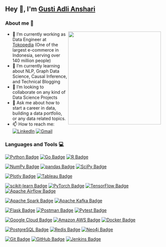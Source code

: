 ## Hey 👋, I'm [Gusti Adli Anshari]()

### About me :eyes:

<img align='right' src="https://media.giphy.com/media/M9gbBd9nbDrOTu1Mqx/giphy.gif" width="300">

- 🔭 I’m currently working as Data Engineer at [Tokopedia](https://www.tokopedia.com/about/) (One of the largest e-commerce in Indonesia, serving over 140 million people)
- 🌱 I’m currently learning about NLP, Graph Data Science, Causal Inference, and Technical Blogging
- 👯 I’m looking to collaborate on any kind of Data Science Projects
- 💬 Ask me about how to start a career in data, building a data portfolio, or any data related topics.
- 📫 How to reach me: [![LinkedIn](https://img.shields.io/badge/-linkedin-blue?style=flat-square&logo=linkedin&logoColor=white)](https://www.linkedin.com/gstdl) [![Gmail](https://img.shields.io/badge/-gmail-tomato?style=flat-square&logo=Gmail&logoColor=white)](mailto:gustiadli94@gmail.com) 

### Languages and Tools :computer:

[![Python Badge](https://img.shields.io/badge/Python-3776AB?logo=python&logoColor=fff&style=flat)](https://github.com/gstdl)
[![Go Badge](https://img.shields.io/badge/Go-00ADD8?logo=go&logoColor=fff&style=flat)](https://github.com/gstdl)
[![R Badge](https://img.shields.io/badge/R-276DC3?logo=r&logoColor=fff&style=flat)](https://github.com/gstdl)

[![NumPy Badge](https://img.shields.io/badge/NumPy-013243?logo=numpy&logoColor=fff&style=flat)](https://github.com/gstdl)
[![pandas Badge](https://img.shields.io/badge/pandas-150458?logo=pandas&logoColor=fff&style=flat)](https://github.com/gstdl)
[![SciPy Badge](https://img.shields.io/badge/SciPy-8CAAE6?logo=scipy&logoColor=fff&style=flat)](https://github.com/gstdl)

[![Plotly Badge](https://img.shields.io/badge/Plotly-3F4F75?logo=plotly&logoColor=fff&style=flat)](https://github.com/gstdl)
[![Tableau Badge](https://img.shields.io/badge/Tableau-E97627?logo=tableau&logoColor=fff&style=flat)](https://github.com/gstdl)

[![scikit-learn Badge](https://img.shields.io/badge/scikit--learn-F7931E?logo=scikitlearn&logoColor=fff&style=flat)](https://github.com/gstdl)
[![PyTorch Badge](https://img.shields.io/badge/PyTorch-EE4C2C?logo=pytorch&logoColor=fff&style=flat)](https://github.com/gstdl)
[![TensorFlow Badge](https://img.shields.io/badge/TensorFlow-FF6F00?logo=tensorflow&logoColor=fff&style=flat)](https://github.com/gstdl)
[![Apache Airflow Badge](https://img.shields.io/badge/Apache%20Airflow-017CEE?logo=apacheairflow&logoColor=fff&style=flat)](https://github.com/gstdl)

[![Apache Spark Badge](https://img.shields.io/badge/Apache%20Spark-E25A1C?logo=apachespark&logoColor=fff&style=flat)](https://github.com/gstdl)
[![Apache Kafka Badge](https://img.shields.io/badge/Apache%20Kafka-231F20?logo=apachekafka&logoColor=fff&style=flat)](https://github.com/gstdl)

[![Flask Badge](https://img.shields.io/badge/Flask-000?logo=flask&logoColor=fff&style=flat)](https://github.com/gstdl)
[![Postman Badge](https://img.shields.io/badge/Postman-FF6C37?logo=postman&logoColor=fff&style=flat)](https://github.com/gstdl)
[![Pytest Badge](https://img.shields.io/badge/Pytest-0A9EDC?logo=pytest&logoColor=fff&style=flat)](https://github.com/gstdl)

[![Google Cloud Badge](https://img.shields.io/badge/Google%20Cloud-4285F4?logo=googlecloud&logoColor=fff&style=flat)](https://github.com/gstdl)
[![Amazon AWS Badge](https://img.shields.io/badge/Amazon%20AWS-232F3E?logo=amazonaws&logoColor=fff&style=flat)](https://github.com/gstdl)
[![Docker Badge](https://img.shields.io/badge/Docker-2496ED?logo=docker&logoColor=fff&style=flat)](https://github.com/gstdl)

[![PostgreSQL Badge](https://img.shields.io/badge/PostgreSQL-4169E1?logo=postgresql&logoColor=fff&style=flat)](https://github.com/gstdl)
[![Redis Badge](https://img.shields.io/badge/Redis-DC382D?logo=redis&logoColor=fff&style=flat)](https://github.com/gstdl)
[![Neo4j Badge](https://img.shields.io/badge/Neo4j-008CC1?logo=neo4j&logoColor=fff&style=flat)](https://github.com/gstdl)

[![Git Badge](https://img.shields.io/badge/Git-F05032?logo=git&logoColor=fff&style=flat)](https://github.com/gstdl)
[![GitHub Badge](https://img.shields.io/badge/GitHub-181717?logo=github&logoColor=fff&style=flat)](https://github.com/gstdl)
[![Jenkins Badge](https://img.shields.io/badge/Jenkins-D24939?logo=jenkins&logoColor=fff&style=flat)](https://github.com/gstdl)


<!-- ### Github Stats -->

<!-- https://github.com/anuraghazra/github-readme-stats -->

<!-- [![github stats](https://github-readme-stats.vercel.app/api?username=gstdl)](https://github.com/gstdl/github-readme-stats) -->

<!-- ![isitors](https://visitor-badge.glitch.me/badge?page_id=gstdl.gstdl) -->

<!--
**gstdl/gstdl** is a ✨ _special_ ✨ repository because its `README.md` (this file) appears on your GitHub profile.

Here are some ideas to get you started:

- 🔭 I’m currently working on ...
- 🌱 I’m currently learning ...
- 👯 I’m looking to collaborate on ...
- 🤔 I’m looking for help with ...
- 💬 Ask me about ...
- 📫 How to reach me: ...
- 😄 Pronouns: ...
- ⚡ Fun fact: ...
-->
